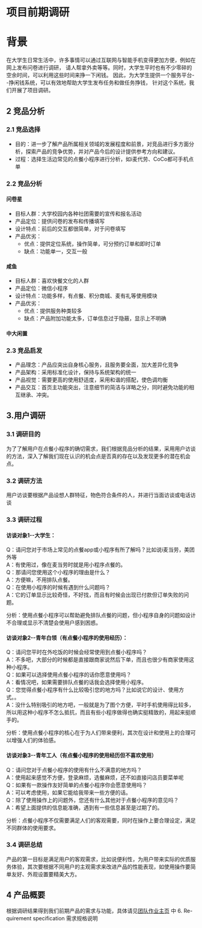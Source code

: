 # 项目前期调研

# 背景
在大学生日常生活中，许多事情可以通过互联网与智能手机变得更加方便，例如在网上发布问卷进行调研，
请人帮拿外卖等等。同时，大学生平时也有不少零碎的空余时间，可以利用这些时间来挣一下闲钱。
因此，为大学生提供一个服务平台--挣闲钱系统，可以有效地帮助大学生发布任务和做任务挣钱，
针对这个系统，我们开展了项目调研。

## 2 竞品分析

### 2.1 竞品选择

- 目的：进一步了解产品所属相关领域的发展程度和前景，对竞品进行多方面分析，探索产品的竞争优势，并对产品今后的设计提供参考方向和建议。
- 过程：选择生活边常见的点餐小程序进行分析，如i麦代劳、CoCo都可手机点单

### 2.2 竞品分析

#### 问卷星

- 目标人群：大学校园内各种社团需要的宣传和报名活动
- 产品定位：提供问卷的发布和传播填写
- 设计特点：前后的交互都很简单，对于问卷填写
- 产品优劣：
    - 优点：提供定位系统，操作简单，可分预约订单和即时订单 
    - 缺点：功能单一，交互一般
      
#### 咸鱼

- 目标人群：喜欢快餐文化的人群
- 产品定位：微信小程序
- 设计特点：功能多样，有点餐、积分商城、麦有礼等使用模块
- 产品优劣：
    - 优点：提供服务种类较多
    - 缺点：产品附加功能太多，订单信息过于隐蔽，显示上不明确


#### 中大闲置


### 2.3 竞品启发

- 产品理念：产品应突出自身核心服务，且服务要全面，加大差异化竞争 
- 产品架构：采用标准化设计，保持与系统架构的统一
- 产品视觉：需要更高的使用舒适度，采用和谐的搭配，使色调均衡
- 产品交互：首页主功能突出，注意细节的简洁与详略之分，同时避免功能的相互继承、冲突。

## 3.用户调研

### 3.1 调研目的
为了了解用户在点餐小程序的确切需求，我们根据竞品分析的结果，采用用户访谈的方法，深入了解我们现在认识的机会点是否真的存在以及发现更多的潜在机会点。

### 3.2 调研方法
用户访谈要根据产品设想人群特征，物色符合条件的人，并进行当面访谈或电话访谈

### 3.3 调研过程

#### 访谈对象1--大学生：
     
Q：请问您对于市场上常见的点餐app或小程序有所了解吗？比如说i麦当劳，美团外等  
A：有使用过，像在麦当劳时就是用小程序点餐的。  
Q：那请问您使用这个小程序的理由是什么？  
A：方便嘛，不用排队点餐。  
Q：在使用小程序的时候有遇到什么问题吗？  
A：它的订单显示比较奇怪，不好找，而且有时候会出现已付款但订单失败的问题。

分析：使用点餐小程序可以帮助避免排队点餐的问题，但小程序自身的问题如设计不合理或显示不清楚会使用户感到困惑。

#### 访谈对象2--青年白领（有点餐小程序的使用经历）：
  
Q：请问您平时在外吃饭的时候会经常使用到点餐小程序吗？  
A：不多吧，大部分的时候都是直接跟商家说然后下单，而且也很少有商家使用这种小程序。  
Q：如果可以选择使用点餐小程序的话你愿意使用吗？  
A：看情况吧，如果需要排队点餐的话我会选择使用小程序。  
Q：您觉得点餐小程序有什么比较吸引您的地方吗？比如说它的设计、使用方式。。  
A：没什么特别吸引的地方吧，一般就是为了图个方便，平时手机使用得比较多，所以用这种小程序不怎么抵抗，而且有些小程序做得也确实挺精致的，用起来挺顺手的。

分析：使用点餐小程序的核心在于为人们带来便利，其次在设计和使用上的合理可以增强人们的体验感。

#### 访谈对象3--青年工人（有点餐小程序的使用经历但不喜欢使用）
     
Q：请问您对于点餐小程序的使用有什么不满意的地方吗？  
A：使用起来感觉不方便，登录麻烦，选餐麻烦，还不如直接问店员要菜单呢  
Q：如果有一款操作友好简单的点餐小程序你会愿意使用吗？  
A：可以考虑使用，如果它能给我带来一些方便的话。  
Q：除了使用操作上的问题外，您还有什么其他对于点餐小程序的意见吗？  
A：希望上面提供的信息能准确，遇到有一些信息甚至是过期了的。

分析：点餐小程序不仅需要满足人们的客观需要，同时在操作上要合理设定，满足不同群体的使用要求。

### 3.4 调研总结

产品的第一目标是满足用户的客观需求，比如说便利性，为用户带来实际的优质服务体验，其次要根据不同用户的主观需求来改进产品的性能表现，如使用操作要简单友好、外观设置要精美大方。

## 4 产品概要

根据调研结果得到我们前期产品的需求与功能，具体请见[团队作业主页](https://owl-movies-ticket-system.github.io/Dashboard/) 中 6. Re- quirement specification 需求规格说明
